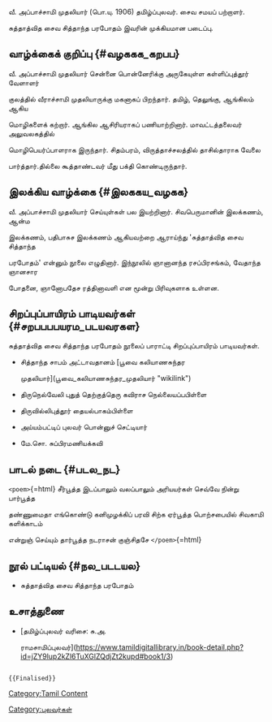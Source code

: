 வீ. அப்பாச்சாமி முதலியார் (பொ.யு. 1906) தமிழ்ப்புலவர். சைவ சமயப் பற்றாளர்.
சுத்தாத்வித சைவ சித்தாந்த பரபோதம் இவரின் முக்கியமான படைப்பு.

## வாழ்க்கைக் குறிப்பு {#வழககக_கறபப}

வீ. அப்பாச்சாமி முதலியார் சென்னை பொன்னேரிக்கு அருகேயுள்ள கள்ளிப்புத்தூர் வேளாளர்
குலத்தில் வீராச்சாமி முதலியாருக்கு மகனாகப் பிறந்தார். தமிழ், தெலுங்கு, ஆங்கிலம் ஆகிய
மொழிகளைக் கற்றார். ஆங்கில ஆசிரியராகப் பணியாற்றினார். மாவட்டத்தலைவர் அலுவலகத்தில்
மொழிபெயர்ப்பாளராக இருந்தார். சிதம்பரம், விருத்தாச்சலத்தில் தாசில்தாராக வேலை
பார்த்தார்.தில்லை கூத்தாண்டவர் மீது பக்தி கொண்டிருந்தார்.

## இலக்கிய வாழ்க்கை {#இலககய_வழகக}

வீ. அப்பாச்சாமி முதலியார் செய்யுள்கள் பல இயற்றினார். சிவபெருமானின் இலக்கணம், ஆன்ம
இலக்கணம், பதிபாசுச இலக்கணம் ஆகியவற்றை ஆராய்ந்து \'சுத்தாத்வித சைவ சித்தாந்த
பரபோதம்\' என்னும் நூலை எழுதினார். இந்நூலில் ஞானானந்த ரசப்பிரசங்கம், வேதாந்த ஞானசார
போதனை, ஞானோபதேச ரத்தினாவளி என மூன்று பிரிவுகளாக உள்ளன.

## சிறப்புப்பாயிரம் பாடியவர்கள் {#சறபபபபயரம_படயவரகள}

சுத்தாத்வித சைவ சித்தாந்த பரபோதம் நூலைப் பாராட்டி சிறப்புப்பாயிரம் பாடியவர்கள்.

-   சித்தாந்த சாபம் அட்டாவதானம் [பூவை கலியாணசுந்தர
    முதலியார்](பூவை_கலியாணசுந்தர_முதலியார் "wikilink")
-   திருநெல்வேலி புதுத் தெற்குத்தெரு கவிராச நெல்லையப்பபிள்ளை
-   திருவில்லிபுத்தூர் தையல்பாகம்பிள்ளை
-   அய்யம்பட்டிப் புலவர் பொன்னுச் செட்டியார்
-   மே.சொ. சுப்பிரமணியக்கவி

## பாடல் நடை {#படல_நட}

`<poem>`{=html} சீர்பூத்த இடப்பாலும் வலப்பாலும் அரியயர்கள் செவ்வே நின்று பார்பூத்த
தண்ணுமைதா எங்கொண்டு கனிமுழக்கிப் பரவி சிற்க ஏர்பூத்த பொற்சபையில் சிவகாமி களிக்காடம்
என்றுஞ் செய்யும் தார்பூத்த நடராசன் குஞ்சிதசே `</poem>`{=html}

## நூல் பட்டியல் {#நல_படடயல}

-   சுத்தாத்வித சைவ சித்தாந்த பரபோதம்

## உசாத்துணை

-   [தமிழ்ப்புலவர் வரிசை: சு.அ.
    ராமசாமிப்புலவர்](https://www.tamildigitallibrary.in/book-detail.php?id=jZY9lup2kZl6TuXGlZQdjZt2kupd#book1/3)

```{=mediawiki}
{{Finalised}}
```
[Category:Tamil Content](Category:Tamil_Content "wikilink")
[Category:புலவர்கள்](Category:புலவர்கள் "wikilink")
